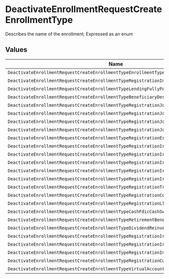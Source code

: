 # DeactivateEnrollmentRequestCreateEnrollmentType

Describes the name of the enrollment; Expressed as an enum


## Values

| Name                                                                                   | Value                                                                                  |
| -------------------------------------------------------------------------------------- | -------------------------------------------------------------------------------------- |
| `DeactivateEnrollmentRequestCreateEnrollmentTypeEnrollmentTypeUnspecified`             | ENROLLMENT_TYPE_UNSPECIFIED                                                            |
| `DeactivateEnrollmentRequestCreateEnrollmentTypeRegistrationIndividual`                | REGISTRATION_INDIVIDUAL                                                                |
| `DeactivateEnrollmentRequestCreateEnrollmentTypeLendingFullyPaidStockLoan`             | LENDING_FULLY_PAID_STOCK_LOAN                                                          |
| `DeactivateEnrollmentRequestCreateEnrollmentTypeBeneficiaryDesignation`                | BENEFICIARY_DESIGNATION                                                                |
| `DeactivateEnrollmentRequestCreateEnrollmentTypeRegistrationJointWros`                 | REGISTRATION_JOINT_WROS                                                                |
| `DeactivateEnrollmentRequestCreateEnrollmentTypeRegistrationJointTic`                  | REGISTRATION_JOINT_TIC                                                                 |
| `DeactivateEnrollmentRequestCreateEnrollmentTypeRegistrationJointTbe`                  | REGISTRATION_JOINT_TBE                                                                 |
| `DeactivateEnrollmentRequestCreateEnrollmentTypeRegistrationJointCp`                   | REGISTRATION_JOINT_CP                                                                  |
| `DeactivateEnrollmentRequestCreateEnrollmentTypeRegistrationEstate`                    | REGISTRATION_ESTATE                                                                    |
| `DeactivateEnrollmentRequestCreateEnrollmentTypeRegistrationIraTraditional`            | REGISTRATION_IRA_TRADITIONAL                                                           |
| `DeactivateEnrollmentRequestCreateEnrollmentTypeRegistrationIraSimple`                 | REGISTRATION_IRA_SIMPLE                                                                |
| `DeactivateEnrollmentRequestCreateEnrollmentTypeRegistrationIraSep`                    | REGISTRATION_IRA_SEP                                                                   |
| `DeactivateEnrollmentRequestCreateEnrollmentTypeRegistrationIraRoth`                   | REGISTRATION_IRA_ROTH                                                                  |
| `DeactivateEnrollmentRequestCreateEnrollmentTypeRegistrationIraRollover`               | REGISTRATION_IRA_ROLLOVER                                                              |
| `DeactivateEnrollmentRequestCreateEnrollmentTypeRegistrationTrust`                     | REGISTRATION_TRUST                                                                     |
| `DeactivateEnrollmentRequestCreateEnrollmentTypeRegistrationCorporation`               | REGISTRATION_CORPORATION                                                               |
| `DeactivateEnrollmentRequestCreateEnrollmentTypeRegistrationLlc`                       | REGISTRATION_LLC                                                                       |
| `DeactivateEnrollmentRequestCreateEnrollmentTypeCashFdicCashSweep`                     | CASH_FDIC_CASH_SWEEP                                                                   |
| `DeactivateEnrollmentRequestCreateEnrollmentTypeRetirementBeneficiaryDesignation`      | RETIREMENT_BENEFICIARY_DESIGNATION                                                     |
| `DeactivateEnrollmentRequestCreateEnrollmentTypeDividendReinvestmentPlan`              | DIVIDEND_REINVESTMENT_PLAN                                                             |
| `DeactivateEnrollmentRequestCreateEnrollmentTypeRegistrationIraBeneficiaryTraditional` | REGISTRATION_IRA_BENEFICIARY_TRADITIONAL                                               |
| `DeactivateEnrollmentRequestCreateEnrollmentTypeRegistrationIraBeneficiaryRoth`        | REGISTRATION_IRA_BENEFICIARY_ROTH                                                      |
| `DeactivateEnrollmentRequestCreateEnrollmentTypeRegistrationIndividualForeign`         | REGISTRATION_INDIVIDUAL_FOREIGN                                                        |
| `DeactivateEnrollmentRequestCreateEnrollmentTypeRegistrationCustodial`                 | REGISTRATION_CUSTODIAL                                                                 |
| `DeactivateEnrollmentRequestCreateEnrollmentTypeVirtualAccountNumber`                  | VIRTUAL_ACCOUNT_NUMBER                                                                 |